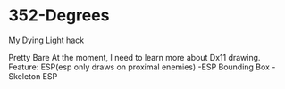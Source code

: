 # 352-Degrees
My Dying Light hack

Pretty Bare At the moment, I need to learn more about Dx11 drawing.
Feature:
ESP(esp only draws on proximal enemies)
  -ESP Bounding Box
  -Skeleton ESP
